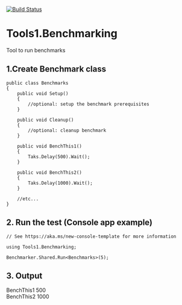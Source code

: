 [![Build Status](https://dev.azure.com/2code-it/pub/_apis/build/status%2F2code-it.Tools1.Benchmarking?branchName=develop "dev-pack")](https://dev.azure.com/2code-it/pub/_build/latest?definitionId=4&branchName=develop)

# Tools1.Benchmarking
Tool to run benchmarks 

## 1.Create Benchmark class
```
public class Benchmarks
{
    public void Setup()
    {
        //optional: setup the benchmark prerequisites
    }

    public void Cleanup()
    {
        //optional: cleanup benchmark
    }

    public void BenchThis1()
    {
        Taks.Delay(500).Wait();
    }

    public void BenchThis2()
    {
        Taks.Delay(1000).Wait();
    }

    //etc...
}
```
## 2. Run the test (Console app example)

```
// See https://aka.ms/new-console-template for more information

using Tools1.Benchmarking;

Benchmarker.Shared.Run<Benchmarks>(5);
```

## 3. Output
BenchThis1  500  
BenchThis2  1000

